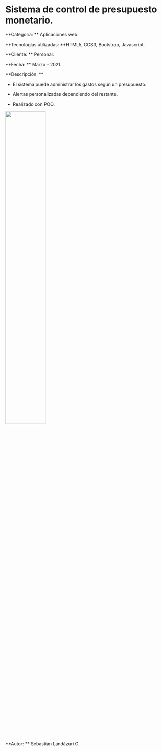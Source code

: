 # Sistema de control de presupuesto monetario.


**Categoría: ** Aplicaciones web.

**Tecnologías utilizadas: **HTML5, CCS3, Bootstrap, Javascript.

**Cliente: ** Personal.

**Fecha: ** Marzo - 2021.

**Descripción: ** 

- El sistema puede administrar los gastos según un presupuesto.

- Alertas personalizadas dependiendo del restante.

- Realizado con POO.





<img src="#" width="50%"></img> 


**Autor: ** Sebastián Landázuri G.

